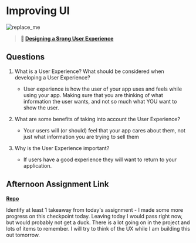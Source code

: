 # Improving UI

![replace_me](https://codeworks.blob.core.windows.net/public/assets/img/illustrations/placeholder.svg)

> **📖 [Designing a Srong User Experience](https://codeworksacademy.com/fs-student-guide/resources/wk7/03-Creating-Good-UX)**

## Questions

1. What is a User Experience? What should be considered when developing a User Experience?
     - User experience is how the user of your app uses and feels while using your app. Making sure that you are thinking of what information the user wants, and not so much what YOU want to show the user. 

2. What are some benefits of taking into account the User Experience?
     - Your users will (or should) feel that your app cares about them, not just what information you are trying to sell them 

3. Why is the User Experience important?
    - If users have a good experience they will want to return to your application. 

## Afternoon Assignment Link

**[Repo](https://github.com/smithtaylord/tower)**

Identify at least 1 takeaway from today's assignment
    - I made some more progress on this checkpoint today. Leaving today I would pass right now, but would probably not get a duck. There is a lot going on in the project and lots of items to remember. I will try to think of the UX while I am building this out tomorrow. 
